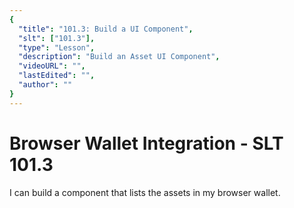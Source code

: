 ```yaml
---
{
  "title": "101.3: Build a UI Component",
  "slt": ["101.3"],
  "type": "Lesson",
  "description": "Build an Asset UI Component",
  "videoURL": "",
  "lastEdited": "",
  "author": ""
}
---
```


# Browser Wallet Integration - SLT 101.3

I can build a component that lists the assets in my browser wallet.